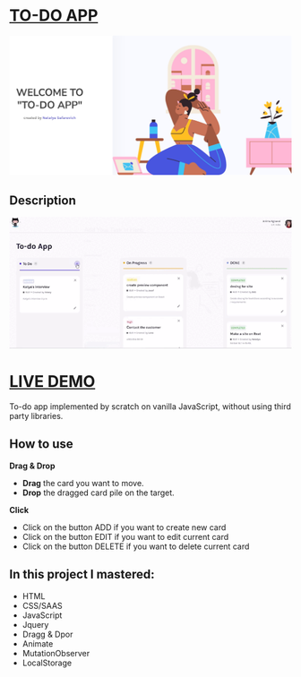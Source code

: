 # [TO-DO APP](https://natalya-safarevich-to-do.netlify.app/ "https://natalya-safarevich-to-do.netlify.app/")

![1673868787392](image/README/1673868787392.png)

## Description

![1673870873279](image/README/1673870873279.png)  

# [LIVE DEMO](https://natalya-safarevich-to-do.netlify.app/ "https://natalya-safarevich-to-do.netlify.app/")

To-do app implemented by scratch on vanilla JavaScript, without using third party libraries.

## How to use

**Drag & Drop**

* **Drag** the card you want to move.
* **Drop** the dragged card pile on the target.

**Click**

* Click on the button ADD if you want to create new card
* Click on the button EDIT if you want to edit current card
* Click on the button DELETE if you want to delete current card

## In this project I mastered:

* HTML
* CSS/SAAS
* JavaScript
* Jquery
* Dragg & Dpor
* Animate
* MutationObserver
* LocalStorage
